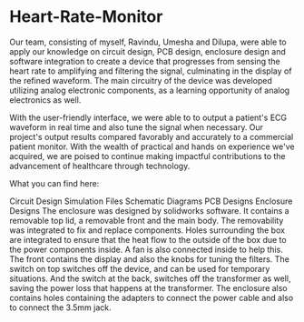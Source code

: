 # Heart-Rate-Monitor

Our team, consisting of myself, Ravindu, Umesha and Dilupa, were able to apply our knowledge on circuit design, PCB design, enclosure design and software integration to create a device that progresses from sensing the heart rate to amplifying and filtering the signal, culminating in the display of the refined waveform. The main circuitry of the device was developed utilizing analog electronic components, as a learning opportunity of analog electronics as well. 

With the user-friendly interface, we were able to to output a patient's ECG waveform in real time and also tune the signal when necessary. Our project's output results compared favorably and accurately to a commercial patient monitor. With the wealth of practical and hands on experience we've acquired, we are poised to continue making impactful contributions to the advancement of healthcare through technology.

What you can find here:

Circuit Design
Simulation Files
Schematic Diagrams
PCB Designs
Enclosure Designs
The enclosure was designed by solidworks software. It contains a removable top lid, a removable front and the main body. The removability was integrated to fix and 
replace components. Holes surrounding the
box are integrated to ensure that the heat flow to the outside of the
box due to the power components inside.
A fan is also connected inside to help this.
The front contains the display and also the
knobs for tuning the filters. The switch on top
switches off the device, and can be used for
temporary situations. And the switch at the
back, switches off the transformer as well, saving
the power loss that happens at the transformer.
The enclosure also contains holes containing the
adapters to connect the power cable and also to
connect the 3.5mm jack.
